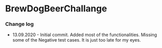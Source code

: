 # BrewDogBeerChallange

### Change log
- 13.09.2020 - Initial commit. Added most of the functionalities. Missing some of the Negative test cases. It is just too late for my eyes.
